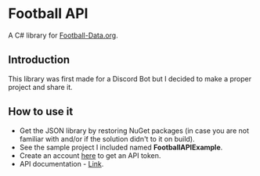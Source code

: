 # Football API

A C# library for [Football-Data.org](https://www.football-data.org/documentation/api).

## Introduction

This library was first made for a Discord Bot but I decided to make a proper project and share it.

## How to use it

- Get the JSON library by restoring NuGet packages (in case you are not familiar with and/or if the solution didn't to it on build).
- See the sample project I included named **FootballAPIExample**.
- Create an account [here](https://www.football-data.org/client/register) to get an API token.
- API documentation - [Link](https://www.football-data.org/documentation/api).
